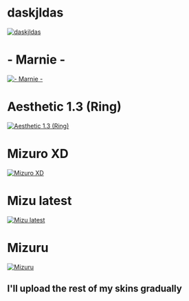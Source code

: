 # daskjldas
[![daskjldas](https://mizuwu.s-ul.eu/ouheKmHo "daskjldas")](https://mizuwu.s-ul.eu/ETHNMFo6)

# - Marnie -
[![- Marnie -](https://mizuwu.s-ul.eu/jCGgXD1o "- Marnie -")](https://mizuwu.s-ul.eu/LSNBgJGT)

# Aesthetic 1.3 (Ring)
[![Aesthetic 1.3 (Ring)](https://mizuwu.s-ul.eu/60p2h1nu "Aesthetic 1.3 (Ring)")](https://mizuwu.s-ul.eu/kvZpmJZq)

# Mizuro XD
[![Mizuro XD](https://mizuwu.s-ul.eu/nR31xba7 "Mizuro XD")](https://mizuwu.s-ul.eu/j7QcgNlr)

# Mizu latest
[![Mizu latest](https://mizuwu.s-ul.eu/SHqoJTeE "Mizu latest")](https://mizuwu.s-ul.eu/WETCfHK7)

# Mizuru
[![Mizuru](https://mizuwu.s-ul.eu/bjPNHmDX "Mizuru")](https://mizuwu.s-ul.eu/S6UWmnSe)

## I'll upload the rest of my skins gradually
